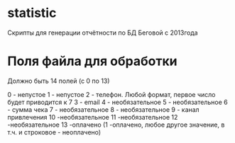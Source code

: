# statistic
Скрипты для генерации отчётности по БД Беговой с 2013года

# Поля файла для обработки
Должно быть 14 полей (с 0 по 13)

0 - непустое
1 - непустое
2 - телефон. Любой формат, первое число будет приводится к 7
3 - email
4 - необязательное
5 - необязательное
6 - сумма чека
7 - необязательное
8 - необязательное
9 - канал привлечения
10 -необязательное
11 -необязательное
12 -необязательное
13 -оплачено (1 -оплачено, любое другое значение, в т.ч. и строковое - неоплачено)
